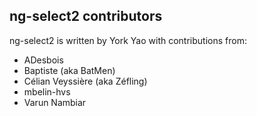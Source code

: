 ## ng-select2 contributors

ng-select2 is written by York Yao with contributions from:

* ADesbois 
* Baptiste (aka BatMen)
* Célian Veyssière (aka Zéfling)
* mbelin-hvs
* Varun Nambiar

